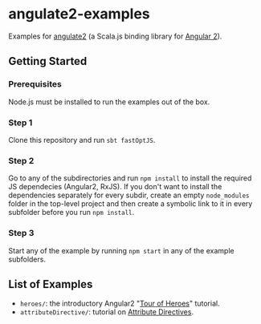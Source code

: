 # angulate2-examples
Examples for [angulate2](https://github.com/jokade/angulate2) (a Scala.js binding library for [Angular 2](http://angular.io)).

Getting Started
---------------
### Prerequisites
Node.js must be installed to run the examples out of the box.

### Step 1
Clone this repository and run `sbt fastOptJS`.

### Step 2
Go to any of the subdirectories and run `npm install` to install the required JS dependecies (Angular2, RxJS).
If you don't want to install the dependencies separately for every subdir, create an empty `node_modules` folder in the top-level project and then create a symbolic link to it in every subfolder before you run `npm install`. 

### Step 3
Start any of the example by running `npm start` in any of the example subfolders.

## List of Examples
* `heroes/`: the introductory Angular2 "[Tour of Heroes](https://angular.io/docs/ts/latest/tutorial/)" tutorial.
* `attributeDirective/`: tutorial on [Attribute Directives](https://angular.io/docs/ts/latest/guide/attribute-directives.html#).
